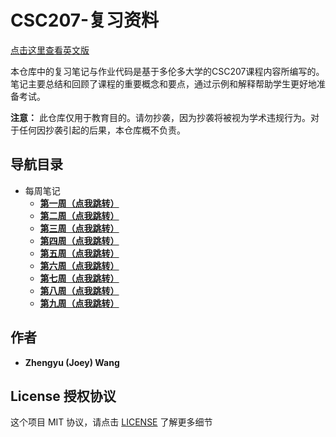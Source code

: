# CSC207-复习资料

[点击这里查看英文版](../README.md)

本仓库中的复习笔记与作业代码是基于多伦多大学的CSC207课程内容所编写的。笔记主要总结和回顾了课程的重要概念和要点，通过示例和解释帮助学生更好地准备考试。

**注意：** 此仓库仅用于教育目的。请勿抄袭，因为抄袭将被视为学术违规行为。对于任何因抄袭引起的后果，本仓库概不负责。

## 导航目录

+ 每周笔记
  + **[第一周（点我跳转）](../weekly-notes/week1.md)**
  + **[第二周（点我跳转）](../weekly-notes/week2.md)**
  + **[第三周（点我跳转）](../weekly-notes/week3.md)**
  + **[第四周（点我跳转）](../weekly-notes/week4.md)**
  + **[第五周（点我跳转）](../weekly-notes/week5.md)**
  + **[第六周（点我跳转）](../weekly-notes/week6.md)**
  + **[第七周（点我跳转）](../weekly-notes/week7.md)**
  + **[第八周（点我跳转）](../weekly-notes/week8.md)**
  + **[第九周（点我跳转）](../weekly-notes/week9.md)**

## 作者

+ **Zhengyu (Joey) Wang**

## License 授权协议

这个项目 MIT 协议，请点击 [LICENSE](../LICENSE) 了解更多细节
